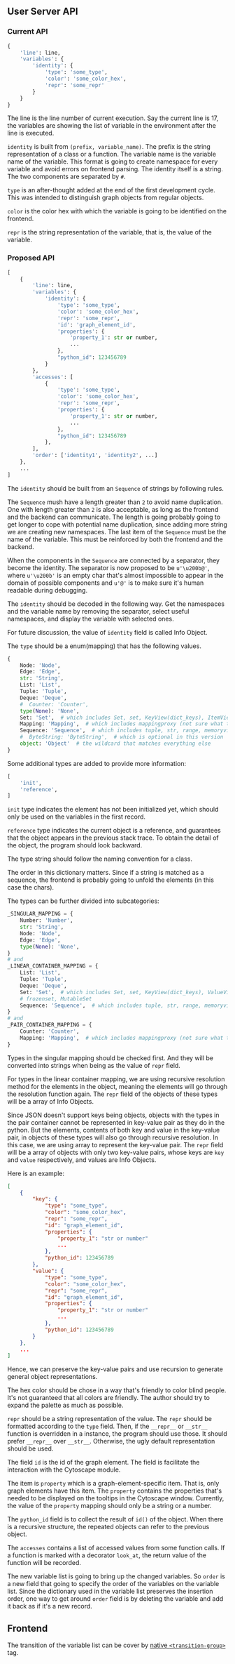## User Server API 

### Current API 

```python
{
    'line': line, 
    'variables': {
        'identity': {
            'type': 'some_type',
            'color': 'some_color_hex',
            'repr': 'some_repr'
        }
    }
}
```

The line is the line number of current execution. Say the current line is 17, the variables are showing the list of variable in the environment after the line is executed. 

`identity` is built from `(prefix, variable_name)`. The prefix is the string representation of a class or a function. The variable name is the variable name of the variable. This format is going to create namespace for every variable and avoid errors on frontend parsing. The identity itself is a string. The two components are separated by `#`. 

`type` is an after-thought added at the end of the first development cycle. This was intended to distinguish graph objects from regular objects. 

`color` is the color hex with which the variable is going to be identified on the frontend. 

`repr` is the string representation of the variable, that is, the value of the variable. 

### Proposed API 

```python
[
    {
        'line': line, 
        'variables': {
            'identity': {
                'type': 'some_type',
                'color': 'some_color_hex',
                'repr': 'some_repr',
                'id': 'graph_element_id',
                'properties': {
                    'property_1': str or number,
                    ...
                },
                "python_id": 123456789
            }
        }, 
        'accesses': [
            {
                'type': 'some_type',
                'color': 'some_color_hex',
                'repr': 'some_repr',
                'properties': {
                    'property_1': str or number,
                    ...
                },
                "python_id": 123456789
            },
        ],
        'order': ['identity1', 'identity2', ...]
    },
    ...
]
```

The `identity` should be built from an `Sequence` of strings by following rules.

The `Sequence` mush have a length greater than `2` to avoid name duplication. One with length greater than `2` is also acceptable, as long as the frontend and the backend can communicate. The length is going probably going to get longer to cope with potential name duplication, since adding more string we are creating new namespaces. The last item of the `Sequence` must be the name of the variable. This must be reinforced by both the frontend and the backend. 

When the components in the `Sequence` are connected by a separator, they become the identity. The separator is now proposed to be `u'\u200b@'`, where `u'\u200b'` is an empty char that's almost impossible to appear in the domain of possible components and `u'@'` is to make sure it's human readable during debugging. 

The `identity` should be decoded in the following way. Get the namespaces and the variable name by removing the separator, select useful namespaces, and display the variable with selected ones. 

For future discussion, the value of `identity` field is called Info Object. 

The `type` should be a enum(mapping) that has the following values. 

```python
{
    Node: 'Node',
    Edge: 'Edge',
    str: 'String',
    List: 'List',
    Tuple: 'Tuple',
    Deque: 'Deque',
    #  Counter: 'Counter',
    type(None): 'None',
    Set: 'Set',  # which includes Set, set, KeyView(dict_keys), ItemView(dict_items), frozenset, MutableSet
    Mapping: 'Mapping',  # which includes mappingproxy (not sure what that is), MutableMapping, dict 
    Sequence: 'Sequence',  # which includes tuple, str, range, memoryview, MutableSequence, list, bytearray
    #  ByteString: 'ByteString',  # which is optional in this version 
    object: 'Object'  # the wildcard that matches everything else 
}
```

Some additional types are added to provide more information: 

```python
[
    'init',
    'reference',
]
```

`init` type indicates the element has not been initialized yet, which should only be used on the variables in the first record. 

`reference` type indicates the current object is a reference, and guarantees that the object appears in the previous stack trace. To obtain the detail of the object, the program should look backward.  

The type string should follow the naming convention for a class. 

The order in this dictionary matters. Since if a string is matched as a sequence, the frontend is probably going to unfold the elements (in this case the chars). 

The types can be further divided into subcategories: 
```python
_SINGULAR_MAPPING = {
    Number: 'Number',
    str: 'String',
    Node: 'Node',
    Edge: 'Edge',
    type(None): 'None',
}
# and 
_LINEAR_CONTAINER_MAPPING = {
    List: 'List',
    Tuple: 'Tuple',
    Deque: 'Deque',
    Set: 'Set',  # which includes Set, set, KeyView(dict_keys), ValueView(dict_values), ItemView(dict_items),
    # frozenset, MutableSet
    Sequence: 'Sequence',  # which includes tuple, str, range, memoryview, MutableSequence, list, bytearray
}
# and 
_PAIR_CONTAINER_MAPPING = {
    Counter: 'Counter',
    Mapping: 'Mapping',  # which includes mappingproxy (not sure what that is), MutableMapping, dict
}
```
Types in the singular mapping should be checked first. And they will be converted into strings when being as the value of `repr` field. 

For types in the linear container mapping, we are using recursive resolution method for the elements in the object, meaning the elements will go through the resolution function again. The `repr` field of the objects of these types will be a array of Info Objects. 

Since JSON doesn't support keys being objects, objects with the types in the pair container cannot be represented in key-value pair as they do in the python. But the elements, contents of both key and value in the key-value pair, in objects of these types will also go through recursive resolution. In this case, we are using array to represent the key-value pair. The `repr` field will be a array of objects with only two key-value pairs, whose keys are `key` and `value` respectively, and values are Info Objects. 

Here is an example: 

```JSON
[
    {
        "key": {
            "type": "some_type",
            "color": "some_color_hex",
            "repr": "some_repr",
            "id": "graph_element_id",
            "properties": {
                "property_1": "str or number"
                ...
            },
            "python_id": 123456789
        }, 
        "value": {
            "type": "some_type",
            "color": "some_color_hex",
            "repr": "some_repr",
            "id": "graph_element_id",
            "properties": {
                "property_1": "str or number"
                ...
            },
            "python_id": 123456789
        }
    },
    ...
]
```

Hence, we can preserve the key-value pairs and use recursion to generate general object representations. 

The hex color should be chose in a way that's friendly to color blind people. It's not guaranteed that all colors are friendly. The author should try to expand the palette as much as possible. 

`repr` should be a string representation of the value. The `repr` should be formatted according to the `type` field. Then, if the `__repr__` or `__str__` function is overridden in a instance, the program should use those. It should prefer `__repr__` over `__str__`. Otherwise, the ugly default representation should be used. 

The field `id` is the id of the graph element. The field is facilitate the interaction with the Cytoscape module. 

The item is `property` which is a graph-element-specific item. That is, only graph elements have this item. The `property` contains the properties that's needed to be displayed on the tooltips in the Cytoscape window. Currently, the value of the `property` mapping should only be a string or a number. 

The `python_id` field is to collect the result of `id()` of the object. When there is a recursive structure, the repeated objects can refer to the previous object. 


The `accesses` contains a list of accessed values from some function calls. If a function is marked with a decorator `look_at`, the return value of the function will be recorded. 

The new variable list is going to bring up the changed variables. So `order` is a new field that going to specify the order of the variables on the variable list. Since the dictionary used in the variable list preserves the insertion order, one way to get around `order` field is by deleting the variable and add it back as if it's a new record. 

## Frontend 

The transition of the variable list can be cover by [native `<transition-group>`](https://vuejs.org/v2/guide/transitions.html#List-Transitions) tag. 
